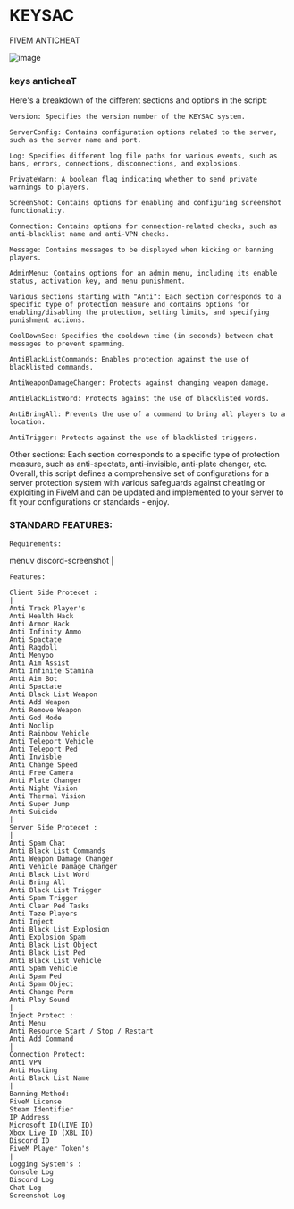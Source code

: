 # KEYSAC
FIVEM ANTICHEAT

![image](https://github.com/Ceilo/KEYSAC/assets/49612041/2454c60a-2803-4126-b5ee-594998fca473)

### keys anticheaT

Here's a breakdown of the different sections and options in the script:

```Version: Specifies the version number of the KEYSAC system.```

```ServerConfig: Contains configuration options related to the server, such as the server name and port.```

```Log: Specifies different log file paths for various events, such as bans, errors, connections, disconnections, and explosions.```

```PrivateWarn: A boolean flag indicating whether to send private warnings to players.```

```ScreenShot: Contains options for enabling and configuring screenshot functionality.```

```Connection: Contains options for connection-related checks, such as anti-blacklist name and anti-VPN checks.```

```Message: Contains messages to be displayed when kicking or banning players.```

```AdminMenu: Contains options for an admin menu, including its enable status, activation key, and menu punishment.```

```Various sections starting with "Anti": Each section corresponds to a specific type of protection measure and contains options for enabling/disabling the protection, setting limits, and specifying punishment actions.```

```CoolDownSec: Specifies the cooldown time (in seconds) between chat messages to prevent spamming.```

```AntiBlackListCommands: Enables protection against the use of blacklisted commands.```

```AntiWeaponDamageChanger: Protects against changing weapon damage.```

```AntiBlackListWord: Protects against the use of blacklisted words.```

```AntiBringAll: Prevents the use of a command to bring all players to a location.```

```AntiTrigger: Protects against the use of blacklisted triggers.```

Other sections: Each section corresponds to a specific type of protection measure, such as anti-spectate, anti-invisible, anti-plate changer, etc.
Overall, this script defines a comprehensive set of configurations for a server protection system with various safeguards against cheating or exploiting in FiveM and can be updated and implemented to your server to fit your configurations or standards - enjoy.


### STANDARD FEATURES:

```
Requirements:
```
menuv
discord-screenshot
|

```
Features:
```
```
Client Side Protecet :
|
Anti Track Player's
Anti Health Hack
Anti Armor Hack
Anti Infinity Ammo
Anti Spactate
Anti Ragdoll
Anti Menyoo
Anti Aim Assist
Anti Infinite Stamina
Anti Aim Bot
Anti Spactate
Anti Black List Weapon
Anti Add Weapon
Anti Remove Weapon
Anti God Mode
Anti Noclip
Anti Rainbow Vehicle
Anti Teleport Vehicle
Anti Teleport Ped
Anti Invisble
Anti Change Speed
Anti Free Camera
Anti Plate Changer
Anti Night Vision
Anti Thermal Vision
Anti Super Jump
Anti Suicide
|
Server Side Protecet :
|
Anti Spam Chat
Anti Black List Commands
Anti Weapon Damage Changer
Anti Vehicle Damage Changer
Anti Black List Word
Anti Bring All
Anti Black List Trigger
Anti Spam Trigger
Anti Clear Ped Tasks
Anti Taze Players
Anti Inject
Anti Black List Explosion
Anti Explosion Spam
Anti Black List Object
Anti Black List Ped
Anti Black List Vehicle
Anti Spam Vehicle
Anti Spam Ped
Anti Spam Object
Anti Change Perm
Anti Play Sound
|
Inject Protect :
Anti Menu
Anti Resource Start / Stop / Restart
Anti Add Command
|
Connection Protect:
Anti VPN
Anti Hosting
Anti Black List Name
|
Banning Method:
FiveM License
Steam Identifier
IP Address
Microsoft ID(LIVE ID)
Xbox Live ID (XBL ID)
Discord ID
FiveM Player Token's
|
Logging System's :
Console Log
Discord Log
Chat Log
Screenshot Log
```
